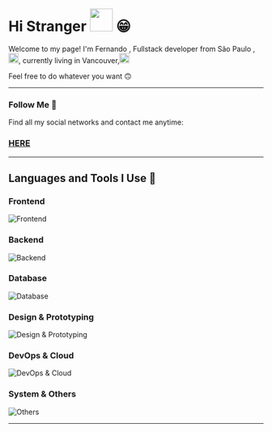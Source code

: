 <h1>Hi Stranger  <img src="https://tenor.com/view/hi-gif-23520343.gif" width="45"/> 😁</h1>
<div>
  <p>Welcome to my page!
I'm Fernando , Fullstack developer from  São Paulo ,<img src="https://cdn-icons-png.flaticon.com/512/197/197386.png" width="20"/>, currently living in Vancouver,<img src="https://cdn-icons-png.flaticon.com/512/197/197430.png" width="20" <p/>
  <p>Feel free to do whatever you want 🙃</p>
</div>
<hr>
<div>
  <h3>Follow Me 🚀</h3>
  <p>Find all my social networks and contact me anytime:</p>
  <h3><a href="https://beacons.ai/fernandodaumichen">HERE</a></h3>
</div>
<hr>
<div>
 <h2>Languages and Tools I Use 🔧</h2>
  <h3>Frontend</h3>
  <p>
    <img src="https://skillicons.dev/icons?i=html,css,tailwind,react,nextjs,bootstrap" alt="Frontend"/>
  </p>
  <h3>Backend</h3>
  <p>
    <img src="https://skillicons.dev/icons?i=nodejs,php,cs,express,ts" alt="Backend"/>
  </p>
  <h3>Database</h3>
  <p>
    <img src="https://skillicons.dev/icons?i=mysql,postgres,sqlite" alt="Database"/>
  </p>
  <h3>Design & Prototyping</h3>
  <p>
    <img src="https://skillicons.dev/icons?i=figma" alt="Design & Prototyping"/>
  </p>
  <h3>DevOps & Cloud</h3>
  <p>
    <img src="https://skillicons.dev/icons?i=docker,googlecloud,netlify,vercel" alt="DevOps & Cloud"/>
  </p>
  <h3>System & Others</h3>
  <p>
    <img src="https://skillicons.dev/icons?i=git,github,apple,vscode,bun,discord,obsidian" alt="Others"/>
  </p>
</div>
<hr>
